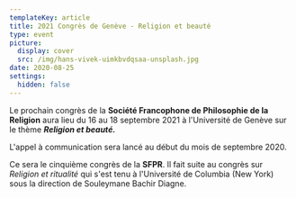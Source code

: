 ```yaml
---
templateKey: article
title: 2021 Congrès de Genève - Religion et beauté
type: event
picture:
  display: cover
  src: /img/hans-vivek-uimkbvdqsaa-unsplash.jpg
date: 2020-08-25
settings:
  hidden: false
---
```

Le prochain congrès de la **Société Francophone de Philosophie de la Religion** aura lieu du 16 au 18 septembre 2021 à l'Université de Genève sur le thème ***Religion et beauté.***

L'appel à communication sera lancé au début du mois de septembre 2020.

Ce sera le cinquième congrès de la **SFPR**. Il fait suite au congrès sur *Religion et ritualité* qui s'est tenu à l'Université de Columbia (New York) sous la direction de Souleymane Bachir Diagne.